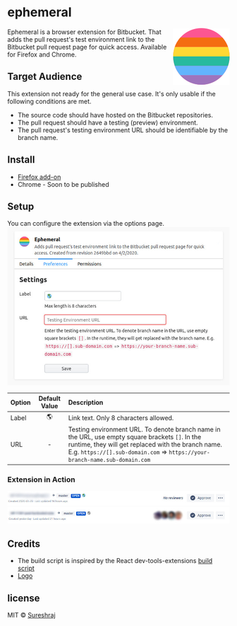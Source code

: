 # ephemeral
<img align="right" width="128" height="128" src="media/logo-128.png">

Ephemeral is a browser extension for Bitbucket. That adds the pull request's test environment link to the Bitbucket pull request page for quick access. Available for Firefox and Chrome.

## Target Audience
This extension not ready for the general use case. It's only usable if the following conditions are met.

* The source code should have hosted on the Bitbucket repositories.
* The pull request should have a testing (preview) environment.
* The pull request's testing environment URL should be identifiable by the branch name.

## Install
* [Firefox add-on](https://addons.mozilla.org/en-US/firefox/addon/ephemeral/)
* Chrome - Soon to be published

## Setup
You can configure the extension via the options page.
<img src="media/options-page.jpg" alt="Options page">

| Option | Default Value | Description |
| :- | :-: | :- |
| Label | 🌎 | Link text. Only 8 characters allowed. |
| URL | - | Testing environment URL. To denote branch name in the URL, use empty square brackets `[]`. In the runtime, they will get replaced with the branch name. E.g. `https://[].sub-domain.com` =>                        `https://your-branch-name.sub-domain.com` |

### Extension in Action
<img src="media/active-link.jpg" alt="Active link">
<img src="media/inactive-link.jpg" alt="Inactive link">

## Credits
* The build script is inspired by the React dev-tools-extensions [build script](https://github.com/facebook/react/blob/master/packages/react-devtools-extensions/build.js)
* [Logo](https://www.flaticon.com/free-icon/rainbow-flag_1880621?term=rainbow&page=1&position=12)

## license
MIT © [Sureshraj](https://github.com/m-sureshraj)
